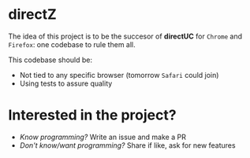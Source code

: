 directZ
=======

The idea of this project is to be the succesor of **directUC** for `Chrome` and `Firefox`: one codebase to rule them all.

This codebase should be:

 - Not tied to any specific browser (tomorrow `Safari` could join)
 - Using tests to assure quality

# Interested in the project?

 - _Know programming?_ Write an issue and make a PR
 - _Don't know/want programming?_ Share if like, ask for new features
